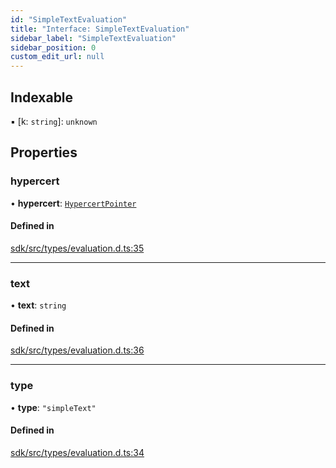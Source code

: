 ```yaml
---
id: "SimpleTextEvaluation"
title: "Interface: SimpleTextEvaluation"
sidebar_label: "SimpleTextEvaluation"
sidebar_position: 0
custom_edit_url: null
---
```


## Indexable

▪ [k: `string`]: `unknown`

## Properties

### hypercert

• **hypercert**: [`HypercertPointer`](HypercertPointer.md)

#### Defined in

[sdk/src/types/evaluation.d.ts:35](https://github.com/hypercerts-org/hypercerts/blob/efdb2e8/sdk/src/types/evaluation.d.ts#L35)

---

### text

• **text**: `string`

#### Defined in

[sdk/src/types/evaluation.d.ts:36](https://github.com/hypercerts-org/hypercerts/blob/efdb2e8/sdk/src/types/evaluation.d.ts#L36)

---

### type

• **type**: `"simpleText"`

#### Defined in

[sdk/src/types/evaluation.d.ts:34](https://github.com/hypercerts-org/hypercerts/blob/efdb2e8/sdk/src/types/evaluation.d.ts#L34)
